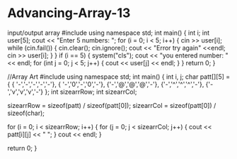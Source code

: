 # Advancing-Array-13
input/output array #include using namespace std; int main() { int i; int user[5]; cout << "Enter 5 numbers: "; for (i = 0; i < 5; i++) { cin >> user[i]; while (cin.fail()) { cin.clear(); cin.ignore(); cout << "Error try again" <<endl; cin >> user[i]; } } if (i == 5) { system("cls"); cout << "you entered number: " << endl; for (int j = 0; j < 5; j++) { cout << user[j] << endl; } } return 0; }

//Array Art #include using namespace std; int main() { int i, j; char patt[][5] = { { '-','-','-','-','-'}, { '-','0','-','0','-'}, {'-','@','@','@','-'}, {'-','^','^','^','-'}, {'-','v','v','v','-'} }; int sizearrRow; int sizearrCol;

sizearrRow = sizeof(patt) / sizeof(patt[0]);
sizearrCol = sizeof(patt[0]) / sizeof(char);

for (i = 0; i < sizearrRow; i++) {
	for (j = 0; j < sizearrCol; j++) {
		cout << patt[i][j] << " ";
	}
	cout << endl;
}


return 0;
}
